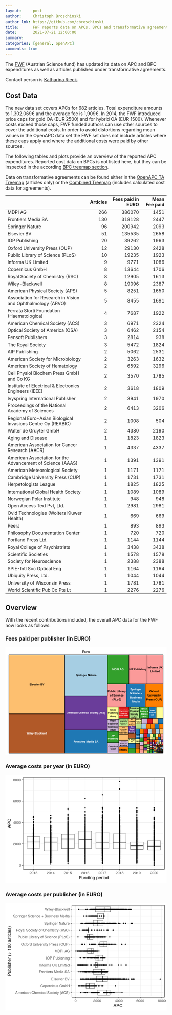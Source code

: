 ```yaml
---
layout:     post
author:     Christoph Broschinski
author_lnk: https://github.com/cbroschinski
title:      FWF reports data on APCs, BPCs and transformative agreements for 2020
date:       2021-07-21 12:00:00
summary:    
categories: [general, openAPC]
comments: true
---
```





The [FWF](https://www.fwf.ac.at/en/) (Austrian Science fund) has updated its data on APC and BPC expenditures as well as articles published under transformative agreements.

Contact person is [Katharina Rieck](https://www.fwf.ac.at/en/about-the-fwf/organisation/fwf-team/strategy-departments/strategy-policy-evaluation-analysis/vk/k-rieck/blp/0?tx_rsmemployee_pi1%5Bbluid%5D=757&cHash=d6c0dce43642822185e4e70514413bea).

## Cost Data



The new data set covers APCs for 682 articles. Total expenditure amounts to 1,302,069€ and the average fee is 1,909€. In 2014, the FWF introduced price caps for gold OA (EUR 2500) and for hybrid OA (EUR 1500). Whenever costs exceed those caps, FWF funded authors can use other sources to cover the additional costs. In order to avoid distortions regarding mean values in the OpenAPC data set the FWF set does not include articles where these caps apply and where the additional costs were paid by other sources.

The following tables and plots provide an overview of the reported APC expenditures. Reported cost data on BPCs is not listed here, but they can be inspected in the according [BPC treemap section](https://treemaps.openapc.net/apcdata/bpc/#institution/).

Data on transformative agreements can be found either in the [OpenAPC TA Treemap](https://treemaps.openapc.net/apcdata/transformative-agreements/#institution/FWF%20-%20Austrian%20Science%20Fund/) (articles only) or the [Combined Treemap](https://treemaps.openapc.net/apcdata/combined/#institution/FWF%20-%20Austrian%20Science%20Fund/) (includes calculated cost data for agreements).



|                                                            | Articles| Fees paid in EURO| Mean Fee paid|
|:-----------------------------------------------------------|--------:|-----------------:|-------------:|
|MDPI AG                                                     |      266|            386070|          1451|
|Frontiers Media SA                                          |      130|            318128|          2447|
|Springer Nature                                             |       96|            200942|          2093|
|Elsevier BV                                                 |       51|            135535|          2658|
|IOP Publishing                                              |       20|             39262|          1963|
|Oxford University Press (OUP)                               |       12|             29130|          2428|
|Public Library of Science (PLoS)                            |       10|             19235|          1923|
|Informa UK Limited                                          |        9|              9771|          1086|
|Copernicus GmbH                                             |        8|             13644|          1706|
|Royal Society of Chemistry (RSC)                            |        8|             12905|          1613|
|Wiley-Blackwell                                             |        8|             19096|          2387|
|American Physical Society (APS)                             |        5|              8251|          1650|
|Association for Research in Vision and Ophthalmology (ARVO) |        5|              8455|          1691|
|Ferrata Storti Foundation (Haematologica)                   |        4|              7687|          1922|
|American Chemical Society (ACS)                             |        3|              6971|          2324|
|Optical Society of America (OSA)                            |        3|              6462|          2154|
|Pensoft Publishers                                          |        3|              2814|           938|
|The Royal Society                                           |        3|              5472|          1824|
|AIP Publishing                                              |        2|              5062|          2531|
|American Society for Microbiology                           |        2|              3263|          1632|
|American Society of Hematology                              |        2|              6592|          3296|
|Cell Physiol Biochem Press GmbH and Co KG                   |        2|              3570|          1785|
|Institute of Electrical & Electronics Engineers (IEEE)      |        2|              3618|          1809|
|Ivyspring International Publisher                           |        2|              3941|          1970|
|Proceedings of the National Academy of Sciences             |        2|              6413|          3206|
|Regional Euro-Asian Biological Invasions Centre Oy (REABIC) |        2|              1008|           504|
|Walter de Gruyter GmbH                                      |        2|              4380|          2190|
|Aging and Disease                                           |        1|              1823|          1823|
|American Association for Cancer Research (AACR)             |        1|              4337|          4337|
|American Association for the Advancement of Science (AAAS)  |        1|              1391|          1391|
|American Meteorological Society                             |        1|              1171|          1171|
|Cambridge University Press (CUP)                            |        1|              1731|          1731|
|Herpetologists League                                       |        1|              1825|          1825|
|International Global Health Society                         |        1|              1089|          1089|
|Norwegian Polar Institute                                   |        1|               948|           948|
|Open Access Text Pvt, Ltd.                                  |        1|              2981|          2981|
|Ovid Technologies (Wolters Kluwer Health)                   |        1|               669|           669|
|PeerJ                                                       |        1|               893|           893|
|Philosophy Documentation Center                             |        1|               720|           720|
|Portland Press Ltd.                                         |        1|              1144|          1144|
|Royal College of Psychiatrists                              |        1|              3438|          3438|
|Scientific Societies                                        |        1|              1578|          1578|
|Society for Neuroscience                                    |        1|              2388|          2388|
|SPIE-Intl Soc Optical Eng                                   |        1|              1164|          1164|
|Ubiquity Press, Ltd.                                        |        1|              1044|          1044|
|University of Wisconsin Press                               |        1|              1781|          1781|
|World Scientific Pub Co Pte Lt                              |        1|              2276|          2276|

## Overview

With the recent contributions included, the overall APC data for the FWF now looks as follows: 

### Fees paid per publisher (in EURO)

![plot of chunk tree_fwf_2021_07_21_full](/figure/tree_fwf_2021_07_21_full-1.png)

###  Average costs per year (in EURO)

![plot of chunk box_fwf_2021_07_21_year_full](/figure/box_fwf_2021_07_21_year_full-1.png)

###  Average costs per publisher (in EURO)

![plot of chunk box_fwf_2021_07_21_publisher_full](/figure/box_fwf_2021_07_21_publisher_full-1.png)
